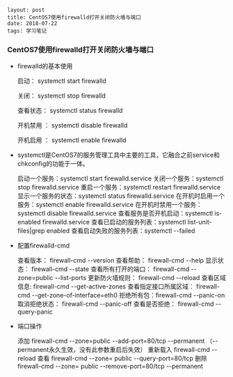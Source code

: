 ```
layout: post
title: CentOS7使用firewalld打开关闭防火墙与端口
date: 2018-07-22
tags: 学习笔记

```

### CentOS7使用firewalld打开关闭防火墙与端口
* firewalld的基本使用
        

    启动： systemctl start firewalld
        
    关闭： systemctl stop firewalld
        
    查看状态： systemctl status firewalld 
        
    开机禁用  ： systemctl disable firewalld
        
    开机启用  ： systemctl enable firewalld
* systemctl是CentOS7的服务管理工具中主要的工具，它融合之前service和chkconfig的功能于一体。

    
    启动一个服务：systemctl start firewalld.service
    关闭一个服务：systemctl stop firewalld.service
    重启一个服务：systemctl restart firewalld.service
    显示一个服务的状态：systemctl     status firewalld.service
    在开机时启用一个服务：systemctl enable firewalld.service
    在开机时禁用一个服务：systemctl disable firewalld.service
    查看服务是否开机启动：systemctl is-enabled firewalld.service
    查看已启动的服务列表：systemctl list-unit-files|grep enabled
    查看启动失败的服务列表：systemctl --failed
* 配置firewalld-cmd

    
    查看版本： firewall-cmd --version
    查看帮助： firewall-cmd --help
    显示状态： firewall-cmd --state
    查看所有打开的端口： firewall-cmd --zone=public --list-ports
    更新防火墙规则： firewall-cmd --reload
    查看区域信息:  firewall-cmd --get-active-zones
    查看指定接口所属区域： firewall-cmd --get-zone-of-interface=eth0
    拒绝所有包：firewall-cmd --panic-on
    取消拒绝状态： firewall-cmd --panic-off
    查看是否拒绝： firewall-cmd --query-panic 

* 端口操作

    
    添加
    firewall-cmd --zone=public --add-port=80/tcp --permanent    （--permanent永久生效，没有此参数重启后失效）
    重新载入
    firewall-cmd --reload
    查看
    firewall-cmd --zone= public --query-port=80/tcp
    删除
    firewall-cmd --zone= public --remove-port=80/tcp --permanent
    
    
    
    
